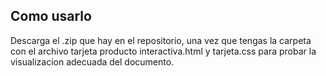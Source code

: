 ## Como usarlo

Descarga el .zip que hay en el repositorio, una vez que tengas la carpeta con el archivo tarjeta producto interactiva.html y tarjeta.css para probar la visualizacion adecuada del documento.
